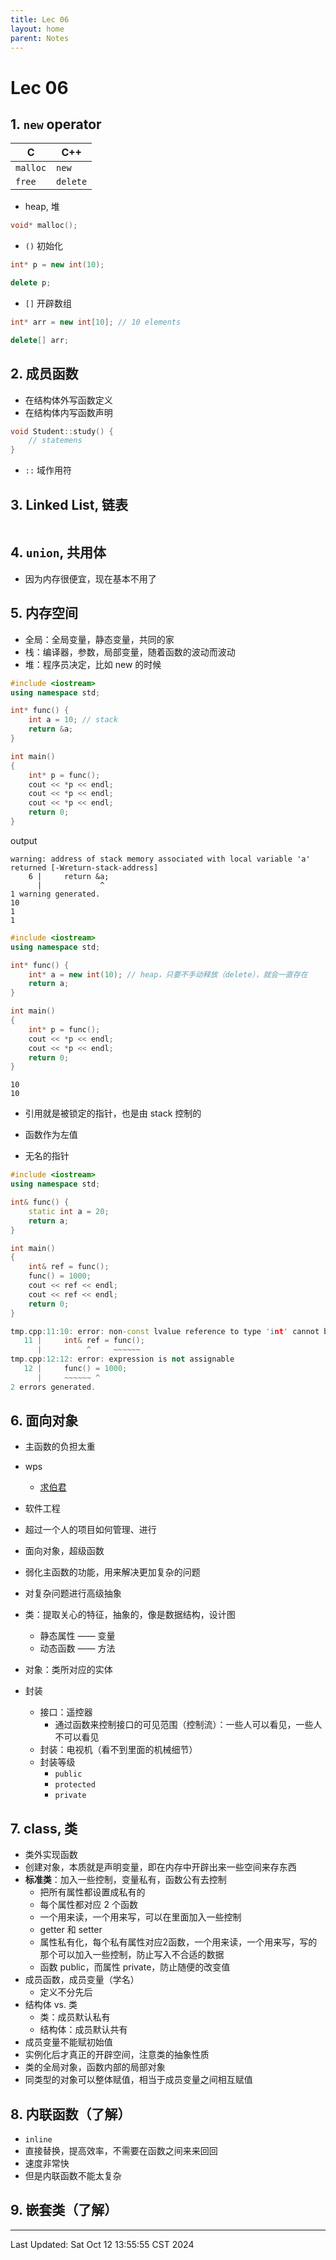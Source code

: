```yaml
---
title: Lec 06
layout: home
parent: Notes
---
```


# Lec 06

## 1. `new` operator

| C        | C++      |
| -------- | -------- |
| `malloc` | `new`    |
| `free`   | `delete` |
- heap, 堆

```c
void* malloc();
```

- `()` 初始化

```cpp
int* p = new int(10);

delete p;
```

- `[]` 开辟数组

```cpp
int* arr = new int[10]; // 10 elements

delete[] arr;
```

## 2. 成员函数

- 在结构体外写函数定义
- 在结构体内写函数声明

```cpp
void Student::study() {
	// statemens
}
```

- `::` 域作用符

## 3. Linked List, 链表

```cpp

```

## 4. `union`, 共用体

- 因为内存很便宜，现在基本不用了

## 5. 内存空间

- 全局：全局变量，静态变量，共同的家
- 栈：编译器，参数，局部变量，随着函数的波动而波动
- 堆：程序员决定，比如 new 的时候

```cpp
#include <iostream>
using namespace std;

int* func() {
    int a = 10; // stack
    return &a;
}

int main()
{
    int* p = func();
    cout << *p << endl;
    cout << *p << endl;
    cout << *p << endl;
    return 0;
}
```

output

```
warning: address of stack memory associated with local variable 'a' returned [-Wreturn-stack-address]
    6 |     return &a;
      |             ^
1 warning generated.
10
1
1
```

```cpp
#include <iostream>
using namespace std;

int* func() {
    int* a = new int(10); // heap，只要不手动释放（delete），就会一直存在
    return a;
}

int main()
{
    int* p = func();
    cout << *p << endl;
    cout << *p << endl;
    return 0;
}
```

```
10
10
```

- 引用就是被锁定的指针，也是由 stack 控制的

- 函数作为左值
- 无名的指针

```cpp
#include <iostream>
using namespace std;

int& func() {
    static int a = 20;
    return a;
}

int main()
{
    int& ref = func();
    func() = 1000;
    cout << ref << endl;
    cout << ref << endl;
    return 0;
}
```

```cpp
tmp.cpp:11:10: error: non-const lvalue reference to type 'int' cannot bind to a temporary of type 'int'
   11 |     int& ref = func();
      |          ^     ~~~~~~
tmp.cpp:12:12: error: expression is not assignable
   12 |     func() = 1000;
      |     ~~~~~~ ^
2 errors generated.
```

## 6. 面向对象

- 主函数的负担太重
- wps
	- [求伯君](https://zh.wikipedia.org/wiki/%E6%B1%82%E4%BC%AF%E5%90%9B)
- 软件工程
- 超过一个人的项目如何管理、进行
- 面向对象，超级函数
- 弱化主函数的功能，用来解决更加复杂的问题
- 对复杂问题进行高级抽象

- 类：提取关心的特征，抽象的，像是数据结构，设计图
	- 静态属性 —— 变量
	- 动态函数 —— 方法
- 对象：类所对应的实体

- 封装
	- 接口：遥控器
		- 通过函数来控制接口的可见范围（控制流）：一些人可以看见，一些人不可以看见
	- 封装：电视机（看不到里面的机械细节）
	- 封装等级
		- `public`
		- `protected`
		- `private`

## 7. class, 类

- 类外实现函数
- 创建对象，本质就是声明变量，即在内存中开辟出来一些空间来存东西
- **标准类**：加入一些控制，变量私有，函数公有去控制
	- 把所有属性都设置成私有的
	- 每个属性都对应 2 个函数
	- 一个用来读，一个用来写，可以在里面加入一些控制
	- getter 和 setter
	- 属性私有化，每个私有属性对应2函数，一个用来读，一个用来写，写的那个可以加入一些控制，防止写入不合适的数据
	- 函数 public，而属性 private，防止随便的改变值
- 成员函数，成员变量（学名）
	- 定义不分先后
- 结构体 vs. 类
	- 类：成员默认私有
	- 结构体：成员默认共有
- 成员变量不能赋初始值
- 实例化后才真正的开辟空间，注意类的抽象性质
- 类的全局对象，函数内部的局部对象
- 同类型的对象可以整体赋值，相当于成员变量之间相互赋值

## 8. 内联函数（了解）

- `inline`
- 直接替换，提高效率，不需要在函数之间来来回回
- 速度非常快
- 但是内联函数不能太复杂

## 9. 嵌套类（了解）

---

Last Updated: Sat Oct 12 13:55:55 CST 2024
